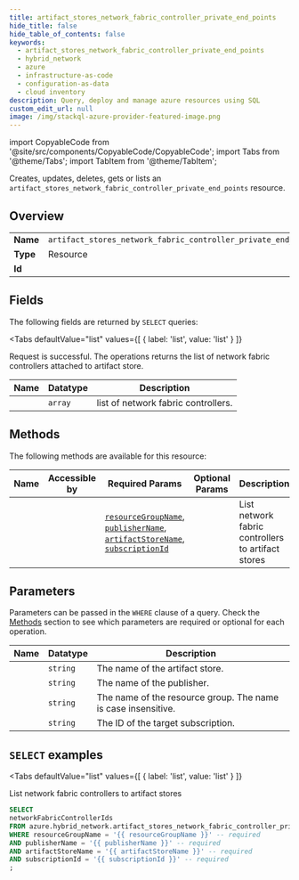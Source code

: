 ```yaml
--- 
title: artifact_stores_network_fabric_controller_private_end_points
hide_title: false
hide_table_of_contents: false
keywords:
  - artifact_stores_network_fabric_controller_private_end_points
  - hybrid_network
  - azure
  - infrastructure-as-code
  - configuration-as-data
  - cloud inventory
description: Query, deploy and manage azure resources using SQL
custom_edit_url: null
image: /img/stackql-azure-provider-featured-image.png
---
```


import CopyableCode from '@site/src/components/CopyableCode/CopyableCode';
import Tabs from '@theme/Tabs';
import TabItem from '@theme/TabItem';

Creates, updates, deletes, gets or lists an <code>artifact_stores_network_fabric_controller_private_end_points</code> resource.

## Overview
<table><tbody>
<tr><td><b>Name</b></td><td><code>artifact_stores_network_fabric_controller_private_end_points</code></td></tr>
<tr><td><b>Type</b></td><td>Resource</td></tr>
<tr><td><b>Id</b></td><td><CopyableCode code="azure.hybrid_network.artifact_stores_network_fabric_controller_private_end_points" /></td></tr>
</tbody></table>

## Fields

The following fields are returned by `SELECT` queries:

<Tabs
    defaultValue="list"
    values={[
        { label: 'list', value: 'list' }
    ]}
>
<TabItem value="list">

Request is successful. The operations returns the list of network fabric controllers attached to artifact store.

<table>
<thead>
    <tr>
    <th>Name</th>
    <th>Datatype</th>
    <th>Description</th>
    </tr>
</thead>
<tbody>
<tr>
    <td><CopyableCode code="networkFabricControllerIds" /></td>
    <td><code>array</code></td>
    <td>list of network fabric controllers.</td>
</tr>
</tbody>
</table>
</TabItem>
</Tabs>

## Methods

The following methods are available for this resource:

<table>
<thead>
    <tr>
    <th>Name</th>
    <th>Accessible by</th>
    <th>Required Params</th>
    <th>Optional Params</th>
    <th>Description</th>
    </tr>
</thead>
<tbody>
<tr>
    <td><a href="#list"><CopyableCode code="list" /></a></td>
    <td><CopyableCode code="select" /></td>
    <td><a href="#parameter-resourceGroupName"><code>resourceGroupName</code></a>, <a href="#parameter-publisherName"><code>publisherName</code></a>, <a href="#parameter-artifactStoreName"><code>artifactStoreName</code></a>, <a href="#parameter-subscriptionId"><code>subscriptionId</code></a></td>
    <td></td>
    <td>List network fabric controllers to artifact stores</td>
</tr>
</tbody>
</table>

## Parameters

Parameters can be passed in the `WHERE` clause of a query. Check the [Methods](#methods) section to see which parameters are required or optional for each operation.

<table>
<thead>
    <tr>
    <th>Name</th>
    <th>Datatype</th>
    <th>Description</th>
    </tr>
</thead>
<tbody>
<tr id="parameter-artifactStoreName">
    <td><CopyableCode code="artifactStoreName" /></td>
    <td><code>string</code></td>
    <td>The name of the artifact store.</td>
</tr>
<tr id="parameter-publisherName">
    <td><CopyableCode code="publisherName" /></td>
    <td><code>string</code></td>
    <td>The name of the publisher.</td>
</tr>
<tr id="parameter-resourceGroupName">
    <td><CopyableCode code="resourceGroupName" /></td>
    <td><code>string</code></td>
    <td>The name of the resource group. The name is case insensitive.</td>
</tr>
<tr id="parameter-subscriptionId">
    <td><CopyableCode code="subscriptionId" /></td>
    <td><code>string</code></td>
    <td>The ID of the target subscription.</td>
</tr>
</tbody>
</table>

## `SELECT` examples

<Tabs
    defaultValue="list"
    values={[
        { label: 'list', value: 'list' }
    ]}
>
<TabItem value="list">

List network fabric controllers to artifact stores

```sql
SELECT
networkFabricControllerIds
FROM azure.hybrid_network.artifact_stores_network_fabric_controller_private_end_points
WHERE resourceGroupName = '{{ resourceGroupName }}' -- required
AND publisherName = '{{ publisherName }}' -- required
AND artifactStoreName = '{{ artifactStoreName }}' -- required
AND subscriptionId = '{{ subscriptionId }}' -- required
;
```
</TabItem>
</Tabs>
